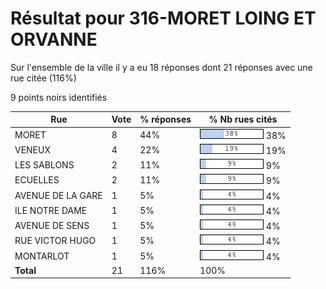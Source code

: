 # Résultat pour 316-MORET LOING ET ORVANNE

Sur l'ensemble de la ville il y a eu 18 réponses dont 21 réponses avec une rue citée (116%)

9 points noirs identifiés

| Rue | Vote | % réponses | % Nb rues cités|
|-----|------|------------|----------------|
| MORET | 8 | 44% | <img src="../../img/bar_38.gif" />&nbsp;38%|
| VENEUX | 4 | 22% | <img src="../../img/bar_19.gif" />&nbsp;19%|
| LES SABLONS | 2 | 11% | <img src="../../img/bar_9.gif" />&nbsp;9%|
| ECUELLES | 2 | 11% | <img src="../../img/bar_9.gif" />&nbsp;9%|
| AVENUE DE LA GARE | 1 | 5% | <img src="../../img/bar_4.gif" />&nbsp;4%|
| ILE NOTRE DAME | 1 | 5% | <img src="../../img/bar_4.gif" />&nbsp;4%|
| AVENUE DE SENS | 1 | 5% | <img src="../../img/bar_4.gif" />&nbsp;4%|
| RUE VICTOR HUGO | 1 | 5% | <img src="../../img/bar_4.gif" />&nbsp;4%|
| MONTARLOT | 1 | 5% | <img src="../../img/bar_4.gif" />&nbsp;4%|
| **Total** | 21 | 116% | 100%|

